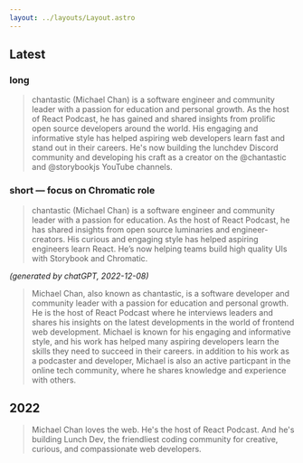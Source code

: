 ```yaml
---
layout: ../layouts/Layout.astro
---
```


## Latest

### long

> chantastic (Michael Chan) is a software engineer and community leader with a passion for education and personal growth.
> As the host of React Podcast, he has gained and shared insights from prolific open source developers around the world.
> His engaging and informative style has helped aspiring web developers learn fast and stand out in their careers.
> He's now building the lunchdev Discord community and developing his craft as a creator on the @chantastic and @storybookjs YouTube channels.

### short — focus on Chromatic role

> chantastic (Michael Chan) is a software engineer and community leader with a passion for education. As the host of React Podcast, he has shared insights from open source luminaries and engineer-creators. His curious and engaging style has helped aspiring engineers learn React. He’s now helping teams build high quality UIs with Storybook and Chromatic.

_(generated by chatGPT, 2022-12-08)_

> Michael Chan, also known as chantastic, is a software developer and community leader with a passion for education and personal growth. He is the host of React Podcast where he interviews leaders and shares his insights on the latest developments in the world of frontend web development. Michael is known for his engaging and informative style, and his work has helped many aspiring developers learn the skills they need to succeed in their careers. in addition to his work as a podcaster and developer, Michael is also an active particpant in the online tech community, where he shares knowledge and experience with others.

## 2022

> Michael Chan loves the web. He's the host of React Podcast. And he's building Lunch Dev, the friendliest coding community for creative, curious, and compassionate web developers.
